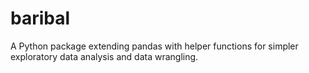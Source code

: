 # baribal
A Python package extending pandas with helper functions for simpler exploratory data analysis and data wrangling.
